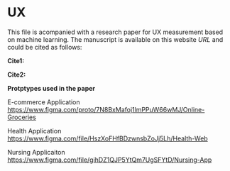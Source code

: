 # UX
This file is acompanied with a research paper for UX measurement based on machine learning.
The manuscript is available on this website _URL_ and could be cited as follows:
  
**Cite1:**  
  
 **Cite2:**

**Protptypes used in the paper**

E-commerce Application
https://www.figma.com/proto/7N8BxMafoj1lmPPuW66wMJ/Online-Groceries

Health Application
https://www.figma.com/file/HszXoFHfBDzwnsbZoJj5Lh/Health-Web

Nursing Applicaiton
https://www.figma.com/file/gihDZ1QJP5YtQm7UgSFYtD/Nursing-App

